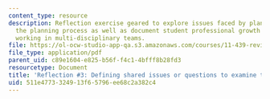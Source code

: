 ```yaml
---
content_type: resource
description: Reflection exercise geared to explore issues faced by planners during
  the planning process as well as document student professional growth and experiences
  working in multi-disciplinary teams.
file: https://ol-ocw-studio-app-qa.s3.amazonaws.com/courses/11-439-revitalizing-urban-main-streets-st-claude-avenue-new-orleans-spring-2009/511e4773324913f65796ee68c2a382c4_MIT11_439s09_assn03_reflection03.pdf
file_type: application/pdf
parent_uid: c89e1604-e825-b56f-f4c1-4bfff8b28fd3
resourcetype: Document
title: 'Reflection #3: Defining shared issues or questions to examine through reflection '
uid: 511e4773-3249-13f6-5796-ee68c2a382c4
---
```

